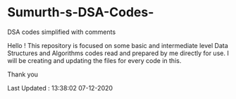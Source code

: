 # Sumurth-s-DSA-Codes-
DSA codes simplified with comments 

Hello !
  This repository is focused on some basic and intermediate level Data Structures and Algorithms codes read and prepared by me directly for use.
  I will be creating and updating the files for every code in this.
  
Thank you 

Last Updated : 13:38:02 07-12-2020
